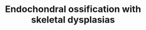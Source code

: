 ---
annotations:
- id: CL:0000092
  parent: animal cell
  type: Cell Type Ontology
  value: osteoclast
- id: PW:0000004
  parent: regulatory pathway
  type: Pathway Ontology
  value: regulatory pathway
- id: CL:0000093
  type: Cell Type Ontology
  value: obsolete osteochondroclast
- id: CL:0000138
  parent: animal cell
  type: Cell Type Ontology
  value: chondrocyte
authors:
- Rlee
- Eweitz
citedin:
- link: PMC9222608
  title: Fish as Model Systems to Study Epigenetic Drivers in Human Self-Domestication
    and Neurodevelopmental Cognitive Disorders (2022)
- link: PMC9512912
  title: 'Identification of the effects of COVID-19 on patients with pulmonary fibrosis
    and lung cancer: a bioinformatics analysis and literature review (2022)'
communities:
- SkeletalDysplasia
description: Taken from existing [[Pathway:WP474|Endochondral Ossification pathway]].  Added
  diseases linked with a dotted arrow to GeneProduct nodes, dotted arrow indicates
  what diseases are caused by mutation in the respective genes.
last-edited: 2021-05-22
ndex: 9ad94be6-8b6d-11eb-9e72-0ac135e8bacf
organisms:
- Homo sapiens
redirect_from:
- /index.php/Pathway:WP4808
- /instance/WP4808
- /instance/WP4808_rr117708
revision: r117708
schema-jsonld:
- '@context': https://schema.org/
  '@id': https://wikipathways.github.io/pathways/WP4808.html
  '@type': Dataset
  creator:
    '@type': Organization
    name: WikiPathways
  description: Taken from existing [[Pathway:WP474|Endochondral Ossification pathway]].  Added
    diseases linked with a dotted arrow to GeneProduct nodes, dotted arrow indicates
    what diseases are caused by mutation in the respective genes.
  keywords:
  - ADAMTS1
  - ADAMTS4
  - ADAMTS5
  - AKP2
  - AKT
  - Adseverin
  - Aggrecan
  - BMP6
  - BMP7
  - BMPR1A
  - Bapx1
  - C4ST1
  - CAB39
  - CALM1
  - CDKN1C
  - COL10A1
  - COL2A1
  - Carminerin
  - Cathepsin L2
  - DDR2
  - FGF18
  - FGF2
  - FGFR1
  - FGFR3
  - FrzB-1
  - GH receptor
  - GLI3
  - Growth hormone
  - HDAC4
  - HMGCS1
  - IGF1
  - IGF1R
  - IGF2
  - IHH
  - KIF3A
  - MEF2C
  - MGP
  - MMP13
  - MMP9
  - NPP1
  - Osteopontin
  - Oxygen
  - PKA
  - PLAT
  - PLAU
  - PTCH
  - PTCH1
  - PTH
  - PTHR1
  - PTHrP
  - RUNX2
  - RUNX3
  - SERPINH1
  - SLC38A2
  - SOX5
  - SOX6
  - STAT1
  - STAT5
  - Sox9
  - TG737
  - TGFB1
  - TGFB2
  - TGFBI
  - THRA
  - TIMP3
  - TNAP
  - Thyroid hormone
  - Triiodothyronine
  - VEGFA
  - cAMP
  license: CC0
  name: Endochondral ossification with skeletal dysplasias
seo: CreativeWork
title: Endochondral ossification with skeletal dysplasias
wpid: WP4808
---